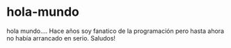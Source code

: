 # hola-mundo
hola mundo....
Hace años soy fanatico de la programación pero hasta ahora no había arrancado en serio. 
Saludos!
